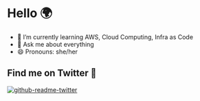 # Hello 🌍

- 🌱 I’m currently learning AWS, Cloud Computing, Infra as Code 
- 💬 Ask me about everything
- 😄 Pronouns: she/her

## Find me on Twitter 🐥

[![github-readme-twitter](https://github-readme-twitter.gazf.vercel.app/api?id=louhdetech)](https://github.com/gazf/github-readme-twitter)

<!--
**louhde/louhde** is a ✨ _special_ ✨ repository because its `README.md` (this file) appears on your GitHub profile.

Here are some ideas to get you started:

- 🔭 I’m currently working on ...
- 🌱 I’m currently learning ...
- 👯 I’m looking to collaborate on ...
- 🤔 I’m looking for help with ...
- 💬 Ask me about ...
- 📫 How to reach me: ...
- 😄 Pronouns: ...
- ⚡ Fun fact: ...
-->
